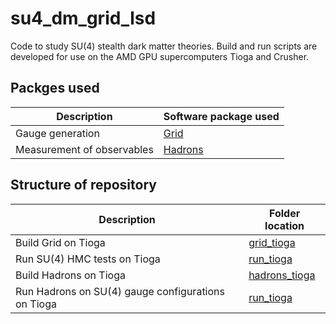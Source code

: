# su4_dm_grid_lsd
Code to study SU(4) stealth dark matter theories.
Build and run scripts are developed for use on the AMD GPU supercomputers Tioga and Crusher.

## Packges used
| Description | Software package used |
| -- | -- |
Gauge generation | [Grid](https://github.com/paboyle/Grid) |
Measurement of observables  | [Hadrons](https://aportelli.github.io/Hadrons-doc/#/) | 

## Structure of repository
| Description | Folder location |
| -- | -- |
| Build Grid on Tioga  | [grid_tioga](https://github.com/vmos1/su4_dm_grid_lsd/blob/main/grid_build/grid_tioga) | 
| Run SU(4) HMC tests on Tioga  | [run_tioga](https://github.com/vmos1/su4_dm_grid_lsd/tree/main/run_gauge_gen/run_tioga) | 
| Build Hadrons on Tioga | [hadrons_tioga](https://github.com/vmos1/su4_dm_grid_lsd/tree/main/hadrons_build/hadrons_tioga) |
| Run Hadrons on SU(4) gauge configurations on Tioga | [run_tioga](https://github.com/vmos1/su4_dm_grid_lsd/tree/main/run_measurements/run_tioga)|
